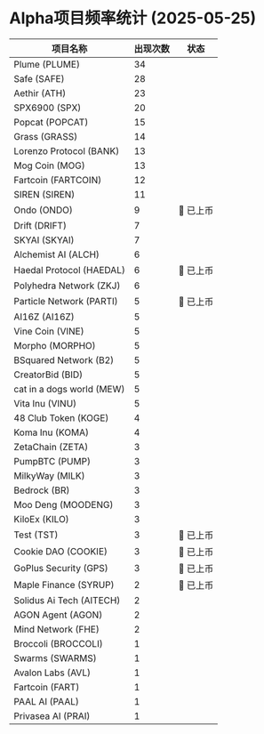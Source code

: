 # Alpha项目频率统计 (2025-05-25)

| 项目名称 | 出现次数 | 状态 |
| --- | --- | --- |
| Plume (PLUME) | 34 |  |
| Safe (SAFE) | 28 |  |
| Aethir (ATH) | 23 |  |
| SPX6900 (SPX) | 20 |  |
| Popcat (POPCAT) | 15 |  |
| Grass (GRASS) | 14 |  |
| Lorenzo Protocol (BANK) | 13 |  |
| Mog Coin (MOG) | 13 |  |
| Fartcoin (FARTCOIN) | 12 |  |
| SIREN (SIREN) | 11 |  |
| Ondo (ONDO) | 9 | 🔔 已上币 |
| Drift (DRIFT) | 7 |  |
| SKYAI (SKYAI) | 7 |  |
| Alchemist AI (ALCH) | 6 |  |
| Haedal Protocol (HAEDAL) | 6 | 🔔 已上币 |
| Polyhedra Network (ZKJ) | 6 |  |
| Particle Network (PARTI) | 5 | 🔔 已上币 |
| AI16Z (AI16Z) | 5 |  |
| Vine Coin (VINE) | 5 |  |
| Morpho (MORPHO) | 5 |  |
| BSquared Network (B2) | 5 |  |
| CreatorBid (BID) | 5 |  |
| cat in a dogs world (MEW) | 5 |  |
| Vita Inu (VINU) | 5 |  |
| 48 Club Token (KOGE) | 4 |  |
| Koma Inu (KOMA) | 4 |  |
| ZetaChain (ZETA) | 3 |  |
| PumpBTC (PUMP) | 3 |  |
| MilkyWay (MILK) | 3 |  |
| Bedrock (BR) | 3 |  |
| Moo Deng (MOODENG) | 3 |  |
| KiloEx (KILO) | 3 |  |
| Test (TST) | 3 | 🔔 已上币 |
| Cookie DAO (COOKIE) | 3 | 🔔 已上币 |
| GoPlus Security (GPS) | 3 | 🔔 已上币 |
| Maple Finance (SYRUP) | 2 | 🔔 已上币 |
| Solidus Ai Tech (AITECH) | 2 |  |
| AGON Agent (AGON) | 2 |  |
| Mind Network (FHE) | 2 |  |
| Broccoli (BROCCOLI) | 1 |  |
| Swarms (SWARMS) | 1 |  |
| Avalon Labs (AVL) | 1 |  |
| Fartcoin (FART) | 1 |  |
| PAAL AI (PAAL) | 1 |  |
| Privasea AI (PRAI) | 1 |  |
